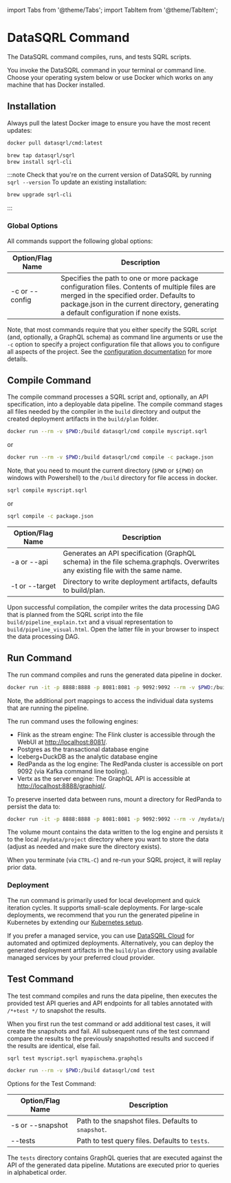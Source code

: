 <!--- TODO: update -->
import Tabs from '@theme/Tabs';
import TabItem from '@theme/TabItem';


# DataSQRL Command

The DataSQRL command compiles, runs, and tests SQRL scripts.

You invoke the DataSQRL command in your terminal or command line. Choose your operating system below or use Docker which works on any machine that has Docker installed.

## Installation

<Tabs groupId="cli">
<TabItem value="Docker" default>
Always pull the latest Docker image to ensure you have the most recent updates:

```bash
docker pull datasqrl/cmd:latest
```

</TabItem>
<TabItem value="Mac">

```bash
brew tap datasqrl/sqrl
brew install sqrl-cli
```

:::note
Check that you're on the current version of DataSQRL by running `sqrl --version`
To update an existing installation:

```bash
brew upgrade sqrl-cli
```
:::

</TabItem>
</Tabs>

### Global Options
All commands support the following global options:

|Option/Flag Name	|Description|
|--------------|---------------|
|-c or --config|	Specifies the path to one or more package configuration files. Contents of multiple files are merged in the specified order. Defaults to package.json in the current directory, generating a default configuration if none exists.|

Note, that most commands require that you either specify the SQRL script (and, optionally, a GraphQL schema) as command line arguments or use the `-c` option to specify a project configuration file that allows you to configure all aspects of the project. See the [configuration documentation](configuration.md) for more details.

## Compile Command

The compile command processes a SQRL script and, optionally, an API specification, into a deployable data pipeline.
The compile command stages all files needed by the compiler in the `build` directory and output the created deployment artifacts in the `build/plan` folder.


<Tabs groupId="cli">
<TabItem value="Docker" default>

```bash
docker run --rm -v $PWD:/build datasqrl/cmd compile myscript.sqrl
```
or
```bash
docker run --rm -v $PWD:/build datasqrl/cmd compile -c package.json
```

Note, that you need to mount the current directory (`$PWD` or `${PWD}` on windows with Powershell) to the `/build`
directory for file access in docker.

</TabItem>
<TabItem value="Mac">

```bash
sqrl compile myscript.sqrl
```
or
```bash
sqrl compile -c package.json
```
</TabItem>
</Tabs>

|Option/Flag Name| 	Description                                                                                                                  |
|--------------|-------------------------------------------------------------------------------------------------------------------------------|
|-a or --api	| Generates an API specification (GraphQL schema) in the file schema.graphqls. Overwrites any existing file with the same name. |
|-t or --target	| Directory to write deployment artifacts, defaults to build/plan.                                                              |


Upon successful compilation, the compiler writes the data processing DAG that is planned from the SQRL script into the file `build/pipeline_explain.txt` and a visual representation to `build/pipeline_visual.html`. Open the latter file in your browser to inspect the data processing DAG.


## Run Command

The run command compiles and runs the generated data pipeline in docker.

<Tabs groupId="cli">
<TabItem value="Docker" default>

```bash
docker run -it -p 8888:8888 -p 8081:8081 -p 9092:9092 --rm -v $PWD:/build datasqrl/cmd run myscript.sqrl
```

Note, the additional port mappings to access the individual data systems that are running the pipeline.


</TabItem>
</Tabs>

The run command uses the following engines:
* Flink as the stream engine: The Flink cluster is accessible through the WebUI at [http://localhost:8081/](http://localhost:8081/).
* Postgres as the transactional database engine
* Iceberg+DuckDB as the analytic database engine
* RedPanda as the log engine: The RedPanda cluster is accessible on port 9092 (via Kafka command line tooling).
* Vertx as the server engine: The GraphQL API is accessible at [http://localhost:8888/graphiql/](http://localhost:8888/graphiql/).

To preserve inserted data between runs, mount a directory for RedPanda to persist the data to:

<Tabs groupId="cli">
<TabItem value="Docker" default>

```bash
docker run -it -p 8888:8888 -p 8081:8081 -p 9092:9092 --rm -v /mydata/project:/data/redpanda -v $PWD:/build datasqrl/cmd run myscript.sqrl
```

The volume mount contains the data written to the log engine and persists it to the local `/mydata/project` directory where you want to store the data (adjust as needed and make sure the directory exists).

</TabItem>
</Tabs>

When you terminate (via `CTRL-C`) and re-run your SQRL project, it will replay prior data.


### Deployment 

The run command is primarily used for local development and quick iteration cycles. It supports small-scale deployments.
For large-scale deployments, we recommend that you run the generated pipeline in Kubernetes by extending our [Kubernetes setup](https://github.com/DataSQRL/sqrl-k8s).

If you prefer a managed service, you can use [DataSQRL Cloud](https://www.datasqrl.com/) for automated and optimized deployments. Alternatively, you can deploy the generated deployment artifacts in the `build/plan` directory using available managed services by your preferred cloud provider.

## Test Command

The test command compiles and runs the data pipeline, then executes the provided test API queries and API endpoints for all tables annotated with `/*+test */` to snapshot the results.

When you first run the test command or add additional test cases, it will create the snapshots and fail. All subsequent runs of the test command compare the results to the previously snapshotted results and succeed if the results are identical, else fail.

<Tabs groupId="cli">
<TabItem value="Mac" default>

```bash
sqrl test myscript.sqrl myapischema.graphqls
```

</TabItem>
<TabItem value="Docker">

```bash
docker run --rm -v $PWD:/build datasqrl/cmd test
```
</TabItem>
</Tabs>

Options for the Test Command:

|Option/Flag Name| 	Description                                         |
|--------------|------------------------------------------------------|
|-s or --snapshot| 	Path to the snapshot files. Defaults to `snapshot`. |
|--tests| 	Path to test query files. Defaults to `tests`.      |

The `tests` directory contains GraphQL queries that are executed against the API of the generated data pipeline. Mutations are executed
prior to queries in alphabetical order.


<!--

## Login Command

Authenticates a user against the repository. A user needs to be authenticated to access private packages in the repository or to publish a package.

<Tabs groupId="cli">
<TabItem value="Mac" default>

```bash
sqrl login
```

</TabItem>
<TabItem value="Docker">

```bash
docker run --rm -v $PWD:/build datasqrl/cmd login
```
</TabItem>
</Tabs>

-->